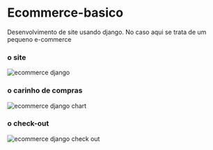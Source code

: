 # Ecommerce-basico

Desenvolvimento de site usando django. No caso aqui se trata de um
pequeno e-commerce

### o site

![ecommerce django](https://user-images.githubusercontent.com/44148209/205506013-81ee7bc7-1966-48eb-b9d6-12b93a3dc200.png) 


### o carinho de compras

![ecommerce django chart](https://user-images.githubusercontent.com/44148209/205506565-0ea19802-9242-4d93-a7e0-3889e4c4b48c.png)


### o check-out


![ecommerce django check out](https://user-images.githubusercontent.com/44148209/205506612-fd4f5130-f91c-4f31-90ca-60a25a54bcf3.png)
